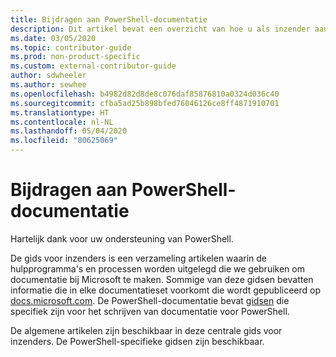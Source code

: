 ```yaml
---
title: Bijdragen aan PowerShell-documentatie
description: Dit artikel bevat een overzicht van hoe u als inzender aan de slag kunt gaan met PowerShell-documentatie.
ms.date: 03/05/2020
ms.topic: contributor-guide
ms.prod: non-product-specific
ms.custom: external-contributor-guide
author: sdwheeler
ms.author: sewhee
ms.openlocfilehash: b4982d82d8de8c076daf85876810a0324d036c40
ms.sourcegitcommit: cfba5ad25b898bfed76046126ce8ff4871910701
ms.translationtype: HT
ms.contentlocale: nl-NL
ms.lasthandoff: 05/04/2020
ms.locfileid: "80625069"
---
```

# <a name="contributing-to-powershell-documentation"></a>Bijdragen aan PowerShell-documentatie

Hartelijk dank voor uw ondersteuning van PowerShell.

De gids voor inzenders is een verzameling artikelen waarin de hulpprogramma's en processen worden uitgelegd die we gebruiken om documentatie bij Microsoft te maken. Sommige van deze gidsen bevatten informatie die in elke documentatieset voorkomt die wordt gepubliceerd op [docs.microsoft.com][docs]. De PowerShell-documentatie bevat [gidsen][psdocs] die specifiek zijn voor het schrijven van documentatie voor PowerShell.

De algemene artikelen zijn beschikbaar in deze centrale gids voor inzenders. De PowerShell-specifieke gidsen zijn beschikbaar.

<!--link refs-->
[docs]: https://docs.microsoft.com/
[psdocs]: https://docs.microsoft.com/powershell/scripting/community/contributing/overview
